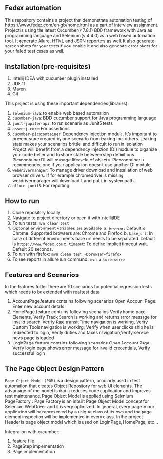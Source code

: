 ## Fedex automation

This repository contains a project that demonstrate automation testing of https://www.fedex.com/en-gb/home.html as a part of interview assignment.
Project is using the latest Cucumber(v 7.8.1) BDD framework with Java as programming language and Selenium (v 4.4.0) as a web based automation tool. 
It generate Allure, HTML and JSON reporters as well. 
It also generate screen shots for your tests if you enable it and also generate error shots for your failed test cases as well.

## Installation (pre-requisites)

1. Intellij IDEA with cucumber plugin installed
2. JDK 11
3. Maven
4. Git

This project is using these important dependencies(libraries):

1. `selenium-java`: to enable web based automation
2. `cucumber-java`: BDD cucumber support for Java programming language
3. `junit-jupiter-api`: to run scenario as Junit5 tests
4. `assertj-core`: For assertions
5. `cucumber-picocontainer`: Dependency injection module. It’s important to prevent state created by one scenario from leaking into others. 
Leaking state makes your scenarios brittle, and difficult to run in isolation. Project will benefit from a dependency injection (DI) module to organize your code better and to share state between step definitions. 
Picocontainer DI will manage lifecycle of objects. Picocontainer is recommended one if your application doesn’t use another DI module.
6. `webdrivermanager`: To manage driver download and installation of web browser drivers. If for example chromedriver is missing webdrivermanager will download it and put it in system path.
7. `allure-junit5`: For reporting


## How to run

1. Clone repository locally 
2. Navigate to project directory or open it with IntellijIDE
3. To run tests: `mvn clean test`
4. Optional environment variables are available: 
   a. `browser`: Default is Chrome. Supported browsers are: Chrome and Firefox.
   b. `base_url`: In case of different environments base url needs to be separated. Default is `https://www.fedex.com`
   c. `timeout`: To define implicit timeout wait. Default 20 seconds.
5. To run with firefox: `mvn clean test -Dbrowser=firefox` 
6. To see reports in allure run command: `mvn allure:serve`


## Features and Scenarios
 
In the features folder there are 10 scenarios for potential regression tests which needs to be extended with real test data
1. AccountPage.feature contains following scenarios Open Account Page: Enter new account details
2. HomePage.feature contains following scenarios Verify home page Elements, Verify Track Search is working and returns error message for invalid search, Verify Rate transit Time navigation is working, Verify Custom Tools  navigation is working, Verify when user clicks ship he is redirected to login, Verify duties and taxes navigation,Verify service news page is loaded
3. LoginPage.feature  contains following scenarios Open Account Page: Verify login page shows error message for invalid credentials, Verify successful login


## The Page Object Design Pattern
`Page Object Model (POM)` is a design pattern, popularly used in test automation that creates Object Repository for web UI elements. The advantage of the model is that it reduces code duplication and improves test maintenance.
Page Object Model is applied using Selenium PageFactory : Page Factory is an inbuilt Page Object Model concept for Selenium WebDriver and it is very optimized.
In general, every page in our application will be represented by a unique class of its own and the page element inspection will be implemented in every class.
In the project: Header is page object model which is used on LoginPage, HomePage, etc...

Integration with cucumber:
1. feature file
2. PageStep implementation
3. Page implementation